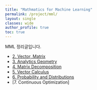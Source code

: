 ```yaml
---
title: "Mathmatics for Machine Learning"
permalink: /project/mml/
layout: single
classes: wide
author_profile: true
toc: true
---
```


MML 정리글입니다.

- [2. Vector, Matrix](/project/mml/Linear-Algebra/)
- [3. Analytics Geometry](/project/mml/Analytics-Geometry/)
- [4. Matrix Decomposition](/project/mml/Matrix-Decomposition/)
- [5. Vector Calculus](/project/mml/Vector-Calculus/)
- [6. Probability and Distributions](/project/mml/Probability-and-Distributions/)
- [7. Continuous Optimization]